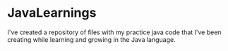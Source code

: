 # JavaLearnings
I've created a repository of files with my practice java code that I've been creating while learning and growing in the Java language.
